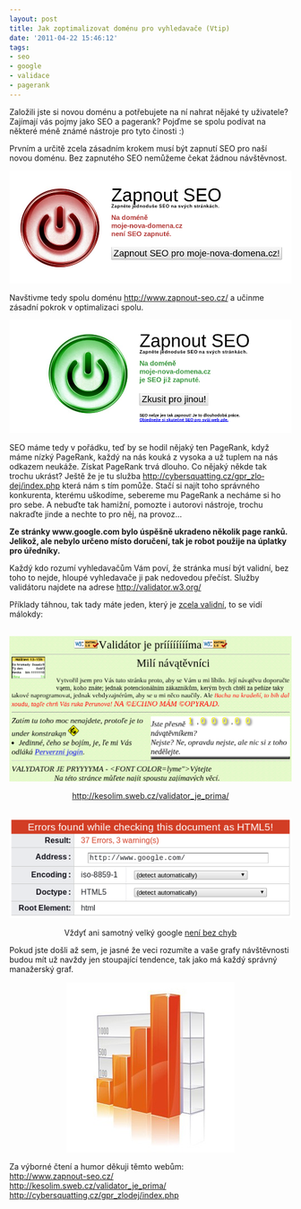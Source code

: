 ```yaml
---
layout: post
title: Jak zoptimalizovat doménu pro vyhledavače (Vtip)
date: '2011-04-22 15:46:12'
tags:
- seo
- google
- validace
- pagerank
---
```

Založili jste si novou doménu a potřebujete na ní nahrat nějaké ty uživatele? Zajímají vás pojmy jako SEO a pagerank? Pojďme se spolu podívat na některé méně známé nástroje pro tyto činosti :)

<p>Prvním a určitě zcela zásadním krokem musí být zapnutí SEO pro naší novou doménu. Bez zapnutého SEO nemůžeme čekat žádnou návštěvnost.</p>
<div style="text-align: center;"><img src="/images/76.png" alt="" /></div>
<p>Navštivme tedy spolu doménu <a href="http://www.zapnout-seo.cz/">http://www.zapnout-seo.cz/</a> a učinme zásadní pokrok v optimalizaci spolu.</p>
<div style="text-align: center;"><img src="/images/77.png" alt="" /></div>
<p>SEO máme tedy v pořádku, teď by se hodil nějaký ten PageRank, když máme nízký PageRank, každý na nás kouká z vysoka a už tuplem na nás odkazem neukáže. Získat PageRank trvá dlouho. Co nějaký někde tak trochu ukrást? Ještě že je tu služba <a href="http://cybersquatting.cz/gpr_zlodej/index.php">http://cybersqu­atting.cz/gpr_zlo­dej/index.php</a> která nám s tím pomůže. Stačí si najít toho správného konkurenta, kterému uškodíme, sebereme mu PageRank a necháme si ho pro sebe. A nebuďte tak hamižní, pomozte i autorovi nástroje, trochu nakraďte jinde a nechte to pro něj, na provoz…</p>
<p><strong>Ze stránky www.google.com bylo úspěšně ukradeno několik page ranků. Jelikož, ale nebylo určeno místo doručení, tak je robot použije na úplatky pro úředníky.</strong></p>
<p>Každý kdo rozumí vyhledavačům Vám poví, že stránka musí být validní, bez toho to nejde, hloupé vyhledavače ji pak nedovedou přečíst. Služby validátoru najdete na adrese <a href="http://validator.w3.org/">http://valida­tor.w3.org/</a></p>
<p>Příklady táhnou, tak tady máte jeden, který je <a href="http://validator.w3.org/check?uri=http%3A%2F%2Fkesolim.sweb.cz%2Fvalidator_je_prima%2F&charset=%28detect+automatically%29&doctype=Inline&group=0">zcela validní</a>, to se vidí málokdy:</p>
<div> </div>
<div style="text-align: center;"><img src="/images/78.png" alt="" /></div>
<p style="text-align: center;"><a href="http://kesolim.sweb.cz/validator_je_prima/">http://kesolim­.sweb.cz/vali­dator_je_prima/</a></p>
<div> </div>
<div style="text-align: center;"><img src="/images/79.png" alt="" /></div>
<p style="text-align: center;">Vždyť ani samotný velký google <a href="http://validator.w3.org/check?uri=www.google.com&charset=%28detect+automatically%29&doctype=Inline&group=0">není bez chyb</a></p>
<p>Pokud jste došli až sem, je jasné že veci rozumíte a vaše grafy návštěvnosti budou mít už navždy jen stoupající tendence, tak jako má každý správný manažerský graf.</p>
<div style="text-align: center;"><img src="/images/80.jpg" alt="" /></div>
<p>Za výborné čtení a humor děkuji těmto webům: <br /><a href="http://www.zapnout-seo.cz/">http://www.zapnout-seo.cz/</a> <br /><a href="http://kesolim.sweb.cz/validator_je_prima/">http://kesolim­.sweb.cz/vali­dator_je_prima/</a> <br /><a href="http://cybersquatting.cz/gpr_zlodej/index.php">http://cybersqu­atting.cz/gpr_zlo­dej/index.php</a></p>
